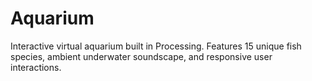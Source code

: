 # Aquarium
Interactive virtual aquarium built in Processing. Features 15 unique fish species, ambient underwater soundscape, and responsive user interactions.
